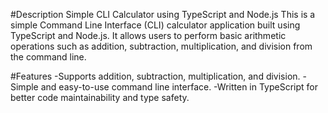 #Description
    Simple CLI Calculator using TypeScript and Node.js
    This is a simple Command Line Interface (CLI) calculator application built using TypeScript and Node.js. It allows users to perform basic arithmetic operations such as addition, subtraction, multiplication, and division from the command line.

#Features
    -Supports addition, subtraction, multiplication, and division.
    -Simple and easy-to-use command line interface.
    -Written in TypeScript for better code maintainability and type safety.